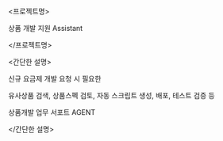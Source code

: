 # <html>

<body>

<프로젝트명>

상품 개발 지원 Assistant

</프로젝트명>

<간단한 설명>

신규 요금제 개발 요청 시 필요한

유사상품 검색, 상품스펙 검토, 자동 스크립트 생성, 배포, 테스트 검증 등

상품개발 업무 서포트 AGENT

</간단한 설명>

</body>

</html>

